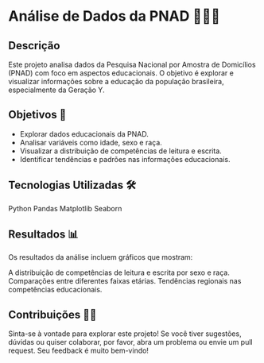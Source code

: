 # Análise de Dados da PNAD 👩🏾‍💻


## Descrição
Este projeto analisa dados da Pesquisa Nacional por Amostra de Domicílios (PNAD) com foco em aspectos educacionais. 
O objetivo é explorar e visualizar informações sobre a educação da população brasileira, especialmente da Geração Y.


## Objetivos 🎯
- Explorar dados educacionais da PNAD.
- Analisar variáveis como idade, sexo e raça.
- Visualizar a distribuição de competências de leitura e escrita.
- Identificar tendências e padrões nas informações educacionais.


## Tecnologias Utilizadas 🛠 
Python
Pandas
Matplotlib
Seaborn


## Resultados 📊
Os resultados da análise incluem gráficos que mostram:

A distribuição de competências de leitura e escrita por sexo e raça.
Comparações entre diferentes faixas etárias.
Tendências regionais nas competências educacionais.

## Contribuições 🤝🏾
Sinta-se à vontade para explorar este projeto! Se você tiver sugestões, dúvidas ou quiser colaborar, por favor, abra um problema ou envie um pull request. Seu feedback é muito bem-vindo!

